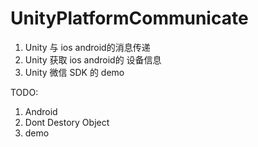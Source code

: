 # UnityPlatformCommunicate


1. Unity 与 ios android的消息传递
2. Unity 获取 ios android的 设备信息
3. Unity 微信 SDK 的 demo


TODO:
1. Android
2. Dont Destory Object
3. demo
